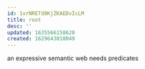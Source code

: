 ```yaml
---
id: 1xrNRETd0KjZKAEDvIcLM
title: root
desc: ''
updated: 1635566158620
created: 1629643818049
---
```



an expressive semantic web needs predicates 
